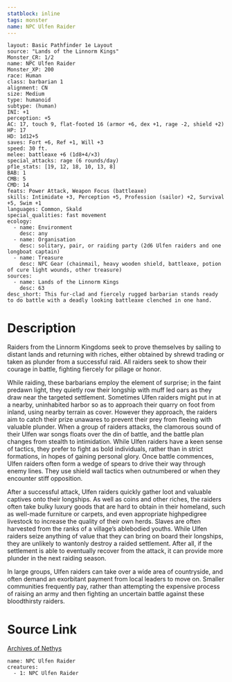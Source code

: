 ```yaml
---
statblock: inline
tags: monster
name: NPC Ulfen Raider
---
```

```statblock
layout: Basic Pathfinder 1e Layout
source: "Lands of the Linnorm Kings"
Monster_CR: 1/2
name: NPC Ulfen Raider
Monster_XP: 200
race: Human
class: barbarian 1
alignment: CN
size: Medium
type: humanoid
subtype: (human)
INI: +1
perception: +5
AC: 17, touch 9, flat-footed 16 (armor +6, dex +1, rage -2, shield +2)
HP: 17
HD: 1d12+5
saves: Fort +6, Ref +1, Will +3
speed: 30 ft.
melee: battleaxe +6 (1d8+4/×3)
special_attacks: rage (6 rounds/day)
pf1e_stats: [19, 12, 18, 10, 13, 8]
BAB: 1
CMB: 5
CMD: 14
feats: Power Attack, Weapon Focus (battleaxe)
skills: Intimidate +3, Perception +5, Profession (sailor) +2, Survival +5, Swim +1
languages: Common, Skald
special_qualities: fast movement
ecology:
  - name: Environment
    desc: any
  - name: Organisation
    desc: solitary, pair, or raiding party (2d6 Ulfen raiders and one longboat captain)
  - name: Treasure
    desc: NPC Gear (chainmail, heavy wooden shield, battleaxe, potion of cure light wounds, other treasure)
sources:
  - name: Lands of the Linnorm Kings
    desc: 63
desc_short: This fur-clad and fiercely rugged barbarian stands ready to do battle with a deadly looking battleaxe clenched in one hand.
```
# Description
Raiders from the Linnorm Kingdoms seek to prove themselves by sailing to distant lands and returning with riches, either obtained by shrewd trading or taken as plunder from a successful raid. All raiders seek to show their courage in battle, fighting fiercely for pillage or honor.

While raiding, these barbarians employ the element of surprise; in the faint predawn light, they quietly row their longship with muff led oars as they draw near the targeted settlement. Sometimes Ulfen raiders might put in at a nearby, uninhabited harbor so as to approach their quarry on foot from inland, using nearby terrain as cover. However they approach, the raiders aim to catch their prize unawares to prevent their prey from fleeing with valuable plunder. When a group of raiders attacks, the clamorous sound of their Ulfen war songs floats over the din of battle, and the battle plan changes from stealth to intimidation. While Ulfen raiders have a keen sense of tactics, they prefer to fight as bold individuals, rather than in strict formations, in hopes of gaining personal glory. Once battle commences, Ulfen raiders often form a wedge of spears to drive their way through enemy lines. They use shield wall tactics when outnumbered or when they encounter stiff opposition.

After a successful attack, Ulfen raiders quickly gather loot and valuable captives onto their longships. As well as coins and other riches, the raiders often take bulky luxury goods that are hard to obtain in their homeland, such as well-made furniture or carpets, and even appropriate highpedigree livestock to increase the quality of their own herds. Slaves are often harvested from the ranks of a village’s ablebodied youths. While Ulfen raiders seize anything of value that they can bring on board their longships, they are unlikely to wantonly destroy a raided settlement. After all, if the settlement is able to eventually recover from the attack, it can provide more plunder in the next raiding season.

In large groups, Ulfen raiders can take over a wide area of countryside, and often demand an exorbitant payment from local leaders to move on. Smaller communities frequently pay, rather than attempting the expensive process of raising an army and then fighting an uncertain battle against these bloodthirsty raiders.
# Source Link
[Archives of Nethys](https://aonprd.com/NPCDisplay.aspx?ItemName=Ulfen%20Raider)
```encounter-table
name: NPC Ulfen Raider
creatures:
  - 1: NPC Ulfen Raider
```
